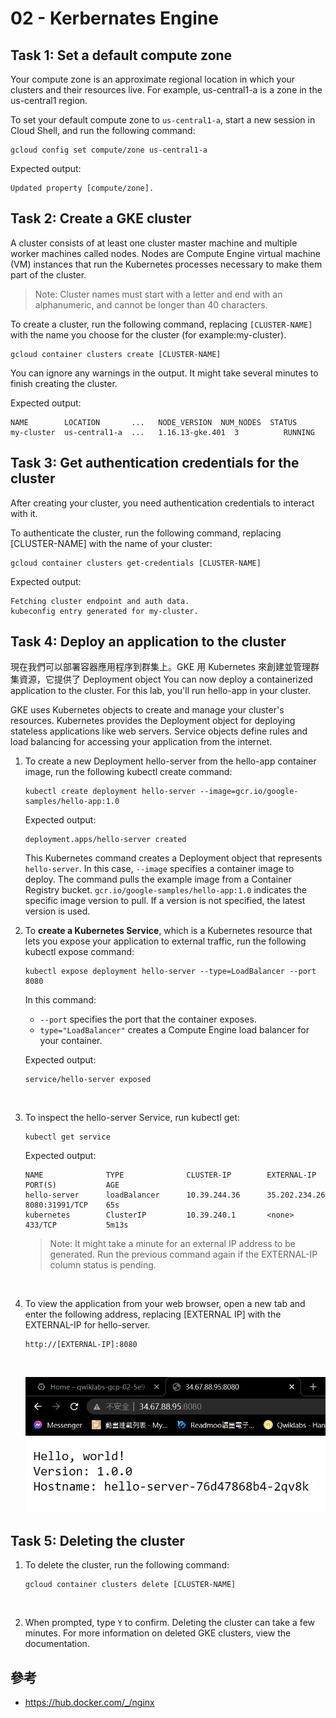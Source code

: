 # 02 - Kerbernates Engine
## Task 1: Set a default compute zone
Your compute zone is an approximate regional location in which your clusters and their resources live. For example, us-central1-a is a zone in the us-central1 region.

To set your default compute zone to `us-central1-a`, start a new session in Cloud Shell, and run the following command:
```shell
gcloud config set compute/zone us-central1-a
```

Expected output:
```shell
Updated property [compute/zone].
```

## Task 2: Create a GKE cluster
A cluster consists of at least one cluster master machine and multiple worker machines called nodes. Nodes are Compute Engine virtual machine (VM) instances that run the Kubernetes processes necessary to make them part of the cluster.

> Note: Cluster names must start with a letter and end with an alphanumeric, and cannot be longer than 40 characters.

To create a cluster, run the following command, replacing `[CLUSTER-NAME]` with the name you choose for the cluster (for example:my-cluster).
```shell
gcloud container clusters create [CLUSTER-NAME]
```
You can ignore any warnings in the output. It might take several minutes to finish creating the cluster.

Expected output:
```shell
NAME        LOCATION       ...   NODE_VERSION  NUM_NODES  STATUS
my-cluster  us-central1-a  ...   1.16.13-gke.401  3          RUNNING
```

## Task 3: Get authentication credentials for the cluster
After creating your cluster, you need authentication credentials to interact with it.

To authenticate the cluster, run the following command, replacing [CLUSTER-NAME] with the name of your cluster:
```shell
gcloud container clusters get-credentials [CLUSTER-NAME]
```

Expected output:
```shell
Fetching cluster endpoint and auth data.
kubeconfig entry generated for my-cluster.
```

## Task 4: Deploy an application to the cluster
現在我們可以部署容器應用程序到群集上。GKE 用 Kubernetes 來創建並管理群集資源，它提供了 Deployment object
You can now deploy a containerized application to the cluster. For this lab, you'll run hello-app in your cluster.

GKE uses Kubernetes objects to create and manage your cluster's resources. Kubernetes provides the Deployment object for deploying stateless applications like web servers. Service objects define rules and load balancing for accessing your application from the internet.

1. To create a new Deployment hello-server from the hello-app container image, run the following kubectl create command:
     ```shell
    kubectl create deployment hello-server --image=gcr.io/google-samples/hello-app:1.0
    ```

    Expected output:
    ```shell
    deployment.apps/hello-server created
    ```
    This Kubernetes command creates a Deployment object that represents `hello-server`. In this case, `--image` specifies a container image to deploy. The command pulls the example image from a Container Registry bucket. `gcr.io/google-samples/hello-app:1.0` indicates the specific image version to pull. If a version is not specified, the latest version is used.
    <br/>

2. To **create a Kubernetes Service**, which is a Kubernetes resource that lets you expose your application to external traffic, run the following kubectl expose command:
    ```shell
    kubectl expose deployment hello-server --type=LoadBalancer --port 8080
    ```

    In this command:
    * `--port` specifies the port that the container exposes.
    * `type="LoadBalancer"` creates a Compute Engine load balancer for your container.

    Expected output:
    ```shell
    service/hello-server exposed
    ```
    <br/>

3. To inspect the hello-server Service, run kubectl get:
    ```shell
    kubectl get service
    ```
    
    Expected output:
    ```shell
    NAME              TYPE              CLUSTER-IP        EXTERNAL-IP      PORT(S)           AGE
    hello-server      loadBalancer      10.39.244.36      35.202.234.26    8080:31991/TCP    65s
    kubernetes        ClusterIP         10.39.240.1       <none>           433/TCP           5m13s
    ```

    > Note: It might take a minute for an external IP address to be generated. Run the previous command again if the EXTERNAL-IP column status is pending.

    <br/>

4. To view the application from your web browser, open a new tab and enter the following address, replacing [EXTERNAL IP] with the EXTERNAL-IP for hello-server.
    ``` 
    http://[EXTERNAL-IP]:8080
    ```
    <br/>

    ![](/images/4-1.png)

## Task 5: Deleting the cluster
1. To delete the cluster, run the following command:
    ```shell
    gcloud container clusters delete [CLUSTER-NAME]
    ```
    <br/>

2. When prompted, type `Y` to confirm.
    Deleting the cluster can take a few minutes. For more information on deleted GKE clusters, view the documentation.

## 參考
* https://hub.docker.com/_/nginx